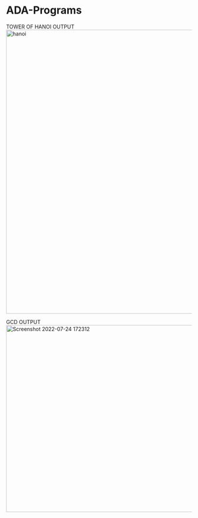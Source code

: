 # ADA-Programs
TOWER OF HANOI OUTPUT 
<img width="768" alt="hanoi" src="https://user-images.githubusercontent.com/95582255/180645624-94058b85-9340-41d2-87a6-dfe8c2e3975a.png">



GCD OUTPUT
<img width="506" alt="Screenshot 2022-07-24 172312" src="https://user-images.githubusercontent.com/95582255/180645741-7a4f0a6d-8258-4d5f-9637-5ae3c7cd229e.png">
